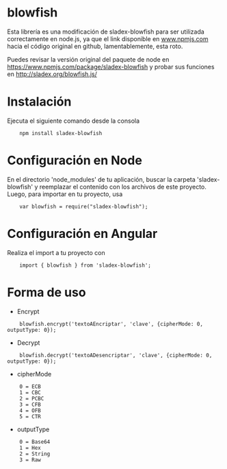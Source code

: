 # blowfish

Esta librería es una modificación de sladex-blowfish para ser utilizada correctamente en node.js,
ya que el link disponible en www.npmjs.com hacia el código original en github, lamentablemente, esta roto.

Puedes revisar la versión original del paquete de node en https://www.npmjs.com/package/sladex-blowfish 
y probar sus funciones en http://sladex.org/blowfish.js/


# Instalación

Ejecuta el siguiente comando desde la consola 
``` 
	npm install sladex-blowfish
``` 

# Configuración en Node

En el directorio 'node_modules' de tu aplicación, buscar la carpeta 'sladex-blowfish' y reemplazar el contenido con los archivos de este proyecto.
Luego, para importar en tu proyecto, usa
``` 
	var blowfish = require("sladex-blowfish");
``` 

# Configuración en Angular

Realiza el import a tu proyecto con
``` 
	import { blowfish } from 'sladex-blowfish';
``` 

# Forma de uso
- Encrypt
``` 
	blowfish.encrypt('textoAEncriptar', 'clave', {cipherMode: 0, outputType: 0});
``` 
	
- Decrypt
``` 
	blowfish.decrypt('textoADesencriptar', 'clave', {cipherMode: 0, outputType: 0});
``` 
	
- cipherMode
``` 
    0 = ECB
    1 = CBC
    2 = PCBC
    3 = CFB
    4 = OFB
    5 = CTR
```

- outputType
```
    0 = Base64
    1 = Hex
    2 = String
    3 = Raw
```
